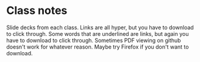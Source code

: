 # Class notes
Slide decks from each class. Links are all hyper, but you have to download to click through. Some words that are underlined are links, but again you have to download to click through. Sometimes PDF viewing on github doesn't work for whatever reason. Maybe try Firefox if you don't want to download.

